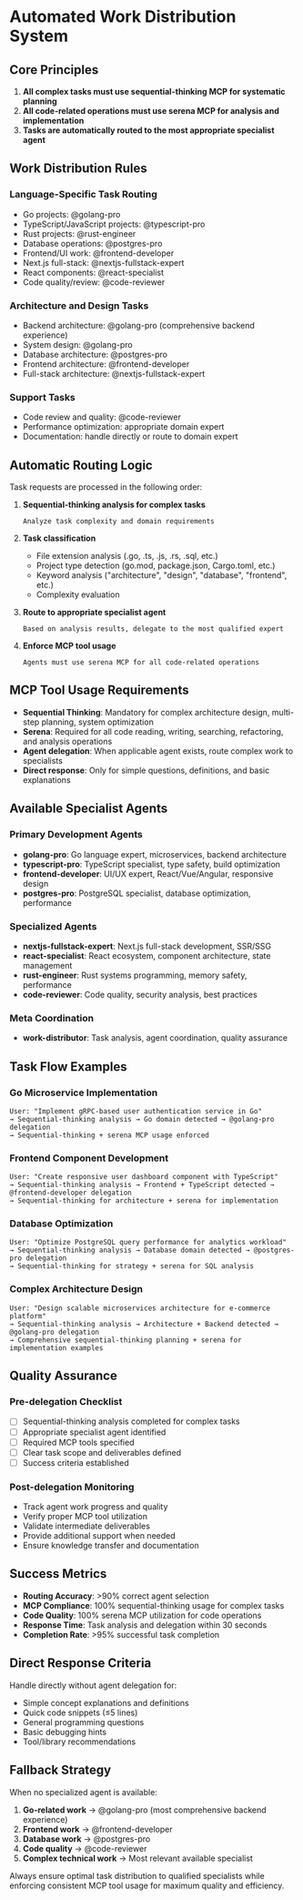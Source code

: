 # Automated Work Distribution System

## Core Principles
1. **All complex tasks must use sequential-thinking MCP for systematic planning**
2. **All code-related operations must use serena MCP for analysis and implementation**
3. **Tasks are automatically routed to the most appropriate specialist agent**

## Work Distribution Rules

### Language-Specific Task Routing
- Go projects: @golang-pro
- TypeScript/JavaScript projects: @typescript-pro  
- Rust projects: @rust-engineer
- Database operations: @postgres-pro
- Frontend/UI work: @frontend-developer
- Next.js full-stack: @nextjs-fullstack-expert
- React components: @react-specialist
- Code quality/review: @code-reviewer

### Architecture and Design Tasks
- Backend architecture: @golang-pro (comprehensive backend experience)
- System design: @golang-pro
- Database architecture: @postgres-pro
- Frontend architecture: @frontend-developer
- Full-stack architecture: @nextjs-fullstack-expert

### Support Tasks
- Code review and quality: @code-reviewer
- Performance optimization: appropriate domain expert
- Documentation: handle directly or route to domain expert

## Automatic Routing Logic
Task requests are processed in the following order:

1. **Sequential-thinking analysis for complex tasks**
   ```
   Analyze task complexity and domain requirements
   ```

2. **Task classification**
   - File extension analysis (.go, .ts, .js, .rs, .sql, etc.)
   - Project type detection (go.mod, package.json, Cargo.toml, etc.)
   - Keyword analysis ("architecture", "design", "database", "frontend", etc.)
   - Complexity evaluation

3. **Route to appropriate specialist agent**
   ```
   Based on analysis results, delegate to the most qualified expert
   ```

4. **Enforce MCP tool usage**
   ```
   Agents must use serena MCP for all code-related operations
   ```

## MCP Tool Usage Requirements
- **Sequential Thinking**: Mandatory for complex architecture design, multi-step planning, system optimization
- **Serena**: Required for all code reading, writing, searching, refactoring, and analysis operations
- **Agent delegation**: When applicable agent exists, route complex work to specialists
- **Direct response**: Only for simple questions, definitions, and basic explanations

## Available Specialist Agents

### Primary Development Agents
- **golang-pro**: Go language expert, microservices, backend architecture
- **typescript-pro**: TypeScript specialist, type safety, build optimization
- **frontend-developer**: UI/UX expert, React/Vue/Angular, responsive design
- **postgres-pro**: PostgreSQL specialist, database optimization, performance

### Specialized Agents  
- **nextjs-fullstack-expert**: Next.js full-stack development, SSR/SSG
- **react-specialist**: React ecosystem, component architecture, state management
- **rust-engineer**: Rust systems programming, memory safety, performance
- **code-reviewer**: Code quality, security analysis, best practices

### Meta Coordination
- **work-distributor**: Task analysis, agent coordination, quality assurance

## Task Flow Examples

### Go Microservice Implementation
```
User: "Implement gRPC-based user authentication service in Go"
→ Sequential-thinking analysis → Go domain detected → @golang-pro delegation
→ Sequential-thinking + serena MCP usage enforced
```

### Frontend Component Development
```
User: "Create responsive user dashboard component with TypeScript"
→ Sequential-thinking analysis → Frontend + TypeScript detected → @frontend-developer delegation
→ Sequential-thinking for architecture + serena for implementation
```

### Database Optimization
```
User: "Optimize PostgreSQL query performance for analytics workload"
→ Sequential-thinking analysis → Database domain detected → @postgres-pro delegation
→ Sequential-thinking for strategy + serena for SQL analysis
```

### Complex Architecture Design
```
User: "Design scalable microservices architecture for e-commerce platform"
→ Sequential-thinking analysis → Architecture + Backend detected → @golang-pro delegation
→ Comprehensive sequential-thinking planning + serena for implementation examples
```

## Quality Assurance

### Pre-delegation Checklist
- [ ] Sequential-thinking analysis completed for complex tasks
- [ ] Appropriate specialist agent identified
- [ ] Required MCP tools specified
- [ ] Clear task scope and deliverables defined
- [ ] Success criteria established

### Post-delegation Monitoring
- Track agent work progress and quality
- Verify proper MCP tool utilization
- Validate intermediate deliverables
- Provide additional support when needed
- Ensure knowledge transfer and documentation

## Success Metrics
- **Routing Accuracy**: >90% correct agent selection
- **MCP Compliance**: 100% sequential-thinking usage for complex tasks
- **Code Quality**: 100% serena MCP utilization for code operations
- **Response Time**: Task analysis and delegation within 30 seconds
- **Completion Rate**: >95% successful task completion

## Direct Response Criteria
Handle directly without agent delegation for:
- Simple concept explanations and definitions
- Quick code snippets (≤5 lines)
- General programming questions
- Basic debugging hints
- Tool/library recommendations

## Fallback Strategy
When no specialized agent is available:
1. **Go-related work** → @golang-pro (most comprehensive backend experience)
2. **Frontend work** → @frontend-developer
3. **Database work** → @postgres-pro
4. **Code quality** → @code-reviewer
5. **Complex technical work** → Most relevant available specialist

Always ensure optimal task distribution to qualified specialists while enforcing consistent MCP tool usage for maximum quality and efficiency.
